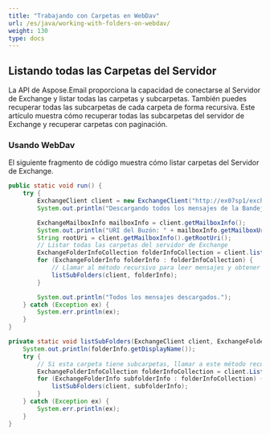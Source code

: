 ```yaml
---
title: "Trabajando con Carpetas en WebDav"
url: /es/java/working-with-folders-on-webdav/
weight: 130
type: docs
---
```



## **Listando todas las Carpetas del Servidor**
La API de Aspose.Email proporciona la capacidad de conectarse al Servidor de Exchange y listar todas las carpetas y subcarpetas. También puedes recuperar todas las subcarpetas de cada carpeta de forma recursiva. Este artículo muestra cómo recuperar todas las subcarpetas del servidor de Exchange y recuperar carpetas con paginación.
### **Usando WebDav**
El siguiente fragmento de código muestra cómo listar carpetas del Servidor de Exchange.


~~~Java
public static void run() {
    try {
        ExchangeClient client = new ExchangeClient("http://ex07sp1/exchange/Administrator", "user", "pwd", "domain");
        System.out.println("Descargando todos los mensajes de la Bandeja de Entrada....");

        ExchangeMailboxInfo mailboxInfo = client.getMailboxInfo();
        System.out.println("URI del Buzón: " + mailboxInfo.getMailboxUri());
        String rootUri = client.getMailboxInfo().getRootUri();
        // Listar todas las carpetas del servidor de Exchange
        ExchangeFolderInfoCollection folderInfoCollection = client.listSubFolders(rootUri);
        for (ExchangeFolderInfo folderInfo : folderInfoCollection) {
            // Llamar al método recursivo para leer mensajes y obtener subcarpetas
            listSubFolders(client, folderInfo);
        }

        System.out.println("Todos los mensajes descargados.");
    } catch (Exception ex) {
        System.err.println(ex);
    }
}

private static void listSubFolders(ExchangeClient client, ExchangeFolderInfo folderInfo) {
    System.out.println(folderInfo.getDisplayName());
    try {
        // Si esta carpeta tiene subcarpetas, llamar a este método recursivamente para obtener mensajes
        ExchangeFolderInfoCollection folderInfoCollection = client.ListSubFolders(folderInfo.Uri);
        for (ExchangeFolderInfo subfolderInfo : folderInfoCollection) {
            listSubFolders(client, subfolderInfo);
        }
    } catch (Exception ex) {
        System.err.println(ex);
    }
}
~~~
